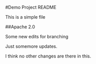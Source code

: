 #Demo Project README

This is a simple file

##Apache 2.0

Some new edits for branching

Just somemore updates.

I think no other changes are there in this.